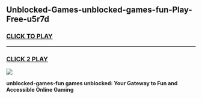 
## Unblocked-Games-unblocked-games-fun-Play-Free-u5r7d
<h3>
<a href="https://premium76.site?title=unblocked-games-fun&ref=23A">CLICK TO PLAY</a></h3>
<hr>

<h3>
<a href="https://premium76.site?title=unblocked-games-fun&ref=23A">CLICK 2 PLAY</a>
  
</h3>

<a href="https://premium76.site?title=unblocked-games-fun&ref=23A"><img src="https://clearcache.store/games.png"></a>


**unblocked-games-fun games unblocked: Your Gateway to Fun and Accessible Online Gaming**
